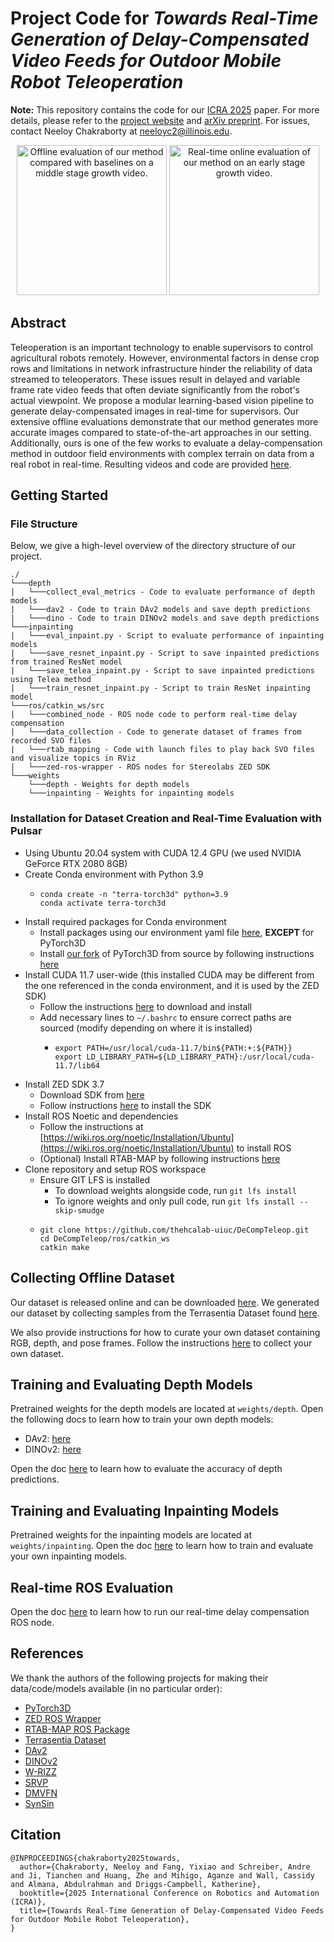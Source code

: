 # Project Code for *Towards Real-Time Generation of Delay-Compensated Video Feeds for Outdoor Mobile Robot Teleoperation*

**Note:** This repository contains the code for our [ICRA 2025](https://2025.ieee-icra.org/) paper. For more details, please refer to the [project website](https://sites.google.com/illinois.edu/comp-teleop) and [arXiv preprint](https://arxiv.org/abs/2409.09921). For issues, contact Neeloy Chakraborty at neeloyc2@illinois.edu.

<div align="center">
    <img src="figures/offline.gif" height="240" alt="Offline evaluation of our method compared with baselines on a middle stage growth video.">
    <img src="figures/online.gif" height="240" alt="Real-time online evaluation of our method on an early stage growth video.">
</div>

## Abstract

Teleoperation is an important technology to enable supervisors to control agricultural robots remotely.
However, environmental factors in dense crop rows and limitations in network infrastructure hinder the reliability of data streamed to teleoperators.
These issues result in delayed and variable frame rate video feeds that often deviate significantly from the robot's actual viewpoint.
We propose a modular learning-based vision pipeline to generate delay-compensated images in real-time for supervisors. 
Our extensive offline evaluations demonstrate that our method generates more accurate images compared to state-of-the-art approaches in our setting.
Additionally, ours is one of the few works to evaluate a delay-compensation method in outdoor field environments with complex terrain on data from a real robot in real-time.
Resulting videos and code are provided [here](https://sites.google.com/illinois.edu/comp-teleop).

## Getting Started

### File Structure

Below, we give a high-level overview of the directory structure of our project.
```
./
└───depth
|   └───collect_eval_metrics - Code to evaluate performance of depth models
|   └───dav2 - Code to train DAv2 models and save depth predictions
|   └───dino - Code to train DINOv2 models and save depth predictions
└───inpainting
|   └───eval_inpaint.py - Script to evaluate performance of inpainting models
|   └───save_resnet_inpaint.py - Script to save inpainted predictions from trained ResNet model
|   └───save_telea_inpaint.py - Script to save inpainted predictions using Telea method
|   └───train_resnet_inpaint.py - Script to train ResNet inpainting model
└───ros/catkin_ws/src
|   └───combined_node - ROS node code to perform real-time delay compensation
|   └───data_collection - Code to generate dataset of frames from recorded SVO files
|   └───rtab_mapping - Code with launch files to play back SVO files and visualize topics in RViz
|   └───zed-ros-wrapper - ROS nodes for Stereolabs ZED SDK
└───weights
    └───depth - Weights for depth models
    └───inpainting - Weights for inpainting models
```

### Installation for Dataset Creation and Real-Time Evaluation with Pulsar
- Using Ubuntu 20.04 system with CUDA 12.4 GPU (we used NVIDIA GeForce RTX 2080 8GB)
- Create Conda environment with Python 3.9
    - ```
      conda create -n "terra-torch3d" python=3.9
      conda activate terra-torch3d
      ```
- Install required packages for Conda environment
    - Install packages using our environment yaml file [here](terra-torch3d.yml), **EXCEPT** for PyTorch3D
    - Install [our fork](https://github.com/TheNeeloy/pytorch3d) of PyTorch3D from source by following instructions [here](https://github.com/TheNeeloy/pytorch3d/blob/main/INSTALL.md)
- Install CUDA 11.7 user-wide (this installed CUDA may be different from the one referenced in the conda environment, and it is used by the ZED SDK)
    - Follow the instructions [here](https://developer.nvidia.com/cuda-11-7-0-download-archive?target_os=Linux&target_arch=x86_64&Distribution=Ubuntu&target_version=20.04) to download and install
    - Add necessary lines to `~/.bashrc` to ensure correct paths are sourced (modify depending on where it is installed)
        - ```
          export PATH=/usr/local/cuda-11.7/bin${PATH:+:${PATH}}
          export LD_LIBRARY_PATH=${LD_LIBRARY_PATH}:/usr/local/cuda-11.7/lib64
          ```
- Install ZED SDK 3.7
    - Download SDK from [here](https://www.stereolabs.com/developers/release/3.7)
    - Follow instructions [here](https://www.stereolabs.com/docs/installation/linux) to install the SDK
- Install ROS Noetic and dependencies
    - Follow the instructions at [https://wiki.ros.org/noetic/Installation/Ubuntu](https://wiki.ros.org/noetic/Installation/Ubuntu) to install ROS
    - (Optional) Install RTAB-MAP by following instructions [here](https://github.com/introlab/rtabmap_ros#rtabmap_ros)
- Clone repository and setup ROS workspace
    - Ensure GIT LFS is installed
        - To download weights alongside code, run `git lfs install`
        - To ignore weights and only pull code, run `git lfs install --skip-smudge`
    - ```
      git clone https://github.com/thehcalab-uiuc/DeCompTeleop.git
      cd DeCompTeleop/ros/catkin_ws
      catkin make
      ```

## Collecting Offline Dataset

Our dataset is released online and can be downloaded [here](https://uofi.box.com/s/arc2wswqfk0ksld6zovexlj3eayiv20o).
We generated our dataset by collecting samples from the Terrasentia Dataset found [here](https://github.com/jrcuaranv/terrasentia-dataset).

We also provide instructions for how to curate your own dataset containing RGB, depth, and pose frames.
Follow the instructions [here](ros/catkin_ws/src/data_collection/README.md) to collect your own dataset.

## Training and Evaluating Depth Models

Pretrained weights for the depth models are located at `weights/depth`.
Open the following docs to learn how to train your own depth models:

- DAv2: [here](depth/dav2/README.md)
- DINOv2: [here](depth/dino/README.md)

Open the doc [here](depth/collect_eval_metrics/README.md) to learn how to evaluate the accuracy of depth predictions.

## Training and Evaluating Inpainting Models

Pretrained weights for the inpainting models are located at `weights/inpainting`.
Open the doc [here](inpainting/README.md) to learn how to train and evaluate your own inpainting models.

## Real-time ROS Evaluation

Open the doc [here](ros/catkin_ws/src/combined_node/README.md) to learn how to run our real-time delay compensation ROS node.

## References
We thank the authors of the following projects for making their data/code/models available (in no particular order):
- [PyTorch3D](https://github.com/facebookresearch/pytorch3d)
- [ZED ROS Wrapper](https://github.com/stereolabs/zed-ros-wrapper)
- [RTAB-MAP ROS Package](https://github.com/introlab/rtabmap_ros)
- [Terrasentia Dataset](https://github.com/jrcuaranv/terrasentia-dataset)
- [DAv2](https://github.com/DepthAnything/Depth-Anything-V2)
- [DINOv2](https://github.com/facebookresearch/dinov2)
- [W-RIZZ](https://github.com/andreschreiber/W-RIZZ)
- [SRVP](https://github.com/edouardelasalles/srvp)
- [DMVFN](https://github.com/hzwer/CVPR2023-DMVFN)
- [SynSin](https://github.com/facebookresearch/synsin)

## Citation

```
@INPROCEEDINGS{chakraborty2025towards,
  author={Chakraborty, Neeloy and Fang, Yixiao and Schreiber, Andre and Ji, Tianchen and Huang, Zhe and Mihigo, Aganze and Wall, Cassidy and Almana, Abdulrahman and Driggs-Campbell, Katherine},
  booktitle={2025 International Conference on Robotics and Automation (ICRA)}, 
  title={Towards Real-Time Generation of Delay-Compensated Video Feeds for Outdoor Mobile Robot Teleoperation}, 
}
```
